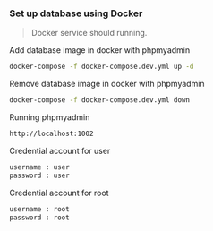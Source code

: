 ### Set up database using Docker

> Docker service should running.

Add database image in docker with phpmyadmin

```sh
docker-compose -f docker-compose.dev.yml up -d
```

Remove database image in docker with phpmyadmin

```sh
docker-compose -f docker-compose.dev.yml down
```

Running phpmyadmin

```sh
http://localhost:1002
```

Credential account for user

```sh
username : user
password : user
```

Credential account for root

```sh
username : root
password : root
```
